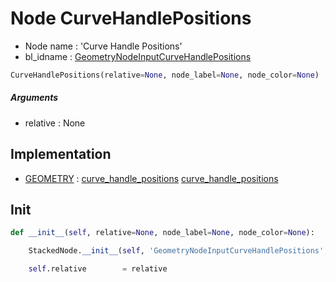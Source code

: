 # Node CurveHandlePositions

- Node name : 'Curve Handle Positions'
- bl_idname : [GeometryNodeInputCurveHandlePositions](https://docs.blender.org/api/current/bpy.types.GeometryNodeInputCurveHandlePositions.html)


``` python
CurveHandlePositions(relative=None, node_label=None, node_color=None)
```
##### Arguments

- relative : None

## Implementation

- [GEOMETRY](/docs/GeoNodes/GEOMETRY.md) : [curve_handle_positions](/docs/GeoNodes/socket_GEOMETRY.md#curve_handle_positions) [curve_handle_positions](/docs/GeoNodes/socket_GEOMETRY.md#curve_handle_positions)

## Init

``` python
def __init__(self, relative=None, node_label=None, node_color=None):

    StackedNode.__init__(self, 'GeometryNodeInputCurveHandlePositions', node_label=node_label, node_color=node_color)

    self.relative        = relative
```
